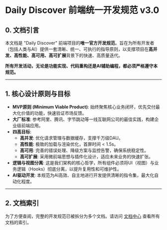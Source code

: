 # Daily Discover 前端统一开发规范 v3.0

## 0. 文档引言

本文档是 "Daily Discover" 前端项目的**唯一官方开发规范**。旨在为所有开发者（包括人类与AI）提供一套清晰、统一、可执行的指导原则，以支撑项目在**高并发、高性能、高可用、高可扩展**背景下的快速、高质量迭代。

**所有开发活动，无论是功能实现、代码重构还是AI辅助编程，都必须严格遵守本规范。**

---

## 1. 核心设计原则与目标

- **MVP原则 (Minimum Viable Product)**: 始终聚焦核心业务闭环，优先交付最大化价值的功能，快速验证市场反馈。
- **大厂标准**: 参考阿里、腾讯、字节跳动等一线互联网公司的最佳实践，构建企业级前端应用。
- **四高目标**:
    - **高并发**: 优化请求管理与数据缓存，支撑千万级DAU。
    - **高性能**: 极致的加载与渲染优化，首屏时间 < 1.5s。
    - **高可用**: 完善的错误处理、降级方案与监控告警，确保系统稳定性。
    - **高可扩展**: 采用微前端思想与插件化设计，适应未来业务的快速扩张。
- **逻辑与视图分离**: 这是我们架构的核心哲学，所有组件必须将UI（视图）与业务逻辑（Hooks）彻底分离，以提升复用性和可维护性。
- **AI驱动开发**: 本规范为AI高效、自主地进行开发提供清晰的指令集，最大化自动化程度。

---

## 2. 文档索引

为了方便查阅，完整的开发规范已被拆分为多个文档。请访问 [文档中心](./00_INDEX.md) 查看所有文档的索引。 
